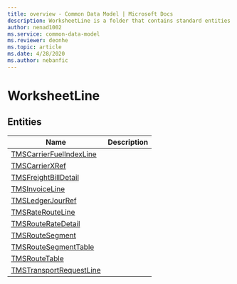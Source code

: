 ```yaml
---
title: overview - Common Data Model | Microsoft Docs
description: WorksheetLine is a folder that contains standard entities related to the Common Data Model.
author: nenad1002
ms.service: common-data-model
ms.reviewer: deonhe
ms.topic: article
ms.date: 4/28/2020
ms.author: nebanfic
---
```


# WorksheetLine


## Entities

|Name|Description|
|---|---|
|[TMSCarrierFuelIndexLine](TMSCarrierFuelIndexLine.md)||
|[TMSCarrierXRef](TMSCarrierXRef.md)||
|[TMSFreightBillDetail](TMSFreightBillDetail.md)||
|[TMSInvoiceLine](TMSInvoiceLine.md)||
|[TMSLedgerJourRef](TMSLedgerJourRef.md)||
|[TMSRateRouteLine](TMSRateRouteLine.md)||
|[TMSRouteRateDetail](TMSRouteRateDetail.md)||
|[TMSRouteSegment](TMSRouteSegment.md)||
|[TMSRouteSegmentTable](TMSRouteSegmentTable.md)||
|[TMSRouteTable](TMSRouteTable.md)||
|[TMSTransportRequestLine](TMSTransportRequestLine.md)||
